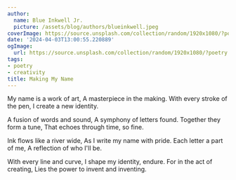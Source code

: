 ```yaml
---
author:
  name: Blue Inkwell Jr.
  picture: /assets/blog/authors/blueinkwell.jpeg
coverImage: https://source.unsplash.com/collection/random/1920x1080/?poetry
date: '2024-04-03T13:00:55.220889'
ogImage:
  url: https://source.unsplash.com/collection/random/1920x1080/?poetry
tags:
- poetry
- creativity
title: Making My Name
---
```


My name is a work of art,
A masterpiece in the making.
With every stroke of the pen,
I create a new identity.

A fusion of words and sound,
A symphony of letters found.
Together they form a tune,
That echoes through time, so fine.

Ink flows like a river wide,
As I write my name with pride.
Each letter a part of me,
A reflection of who I'll be.

With every line and curve,
I shape my identity, endure.
For in the act of creating,
Lies the power to invent and inventing.